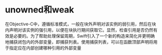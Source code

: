# unowned和weak

在Objective-C中，遵循标准模式，一般在块外声明对该实例的弱引用，然后在块内声明对该实例的强引用，以便在块执行期间获取它。显然，检查引用是否仍然有效是必要的。为了帮助处理保留周期，Swift引入了一个新的构造来简化并更明确地捕获闭包内的外部变量，即捕获列表。使用捕获列表，可以在函数顶部声明将用于指定应在内部创建哪种引用的外部变量